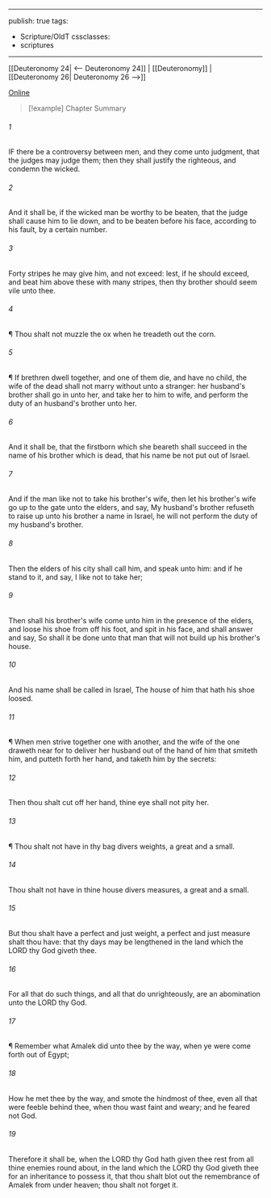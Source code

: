 

---
publish: true
tags:
  - Scripture/OldT
cssclasses:
  - scriptures
---
[[Deuteronomy 24| <-- Deuteronomy 24]] | [[Deuteronomy]] | [[Deuteronomy 26| Deuteronomy 26 -->]]

[Online](https://churchofjesuschrist.org/study/scriptures/ot/deut/25?lang=eng)

>[!example] Chapter Summary
>
###### 1
IF there be a controversy between men, and they come unto judgment, that the judges may judge them; then they shall justify the righteous, and condemn the wicked.
###### 2
And it shall be, if the wicked man be worthy to be beaten, that the judge shall cause him to lie down, and to be beaten before his face, according to his fault, by a certain number.
###### 3
Forty stripes he may give him, and not exceed: lest, if he should exceed, and beat him above these with many stripes, then thy brother should seem vile unto thee.
###### 4
¶ Thou shalt not muzzle the ox when he treadeth out the corn.
###### 5
¶ If brethren dwell together, and one of them die, and have no child, the wife of the dead shall not marry without unto a stranger: her husband's brother shall go in unto her, and take her to him to wife, and perform the duty of an husband's brother unto her.
###### 6
And it shall be, that the firstborn which she beareth shall succeed in the name of his brother which is dead, that his name be not put out of Israel.
###### 7
And if the man like not to take his brother's wife, then let his brother's wife go up to the gate unto the elders, and say, My husband's brother refuseth to raise up unto his brother a name in Israel, he will not perform the duty of my husband's brother.
###### 8
Then the elders of his city shall call him, and speak unto him: and if he stand to it, and say, I like not to take her;
###### 9
Then shall his brother's wife come unto him in the presence of the elders, and loose his shoe from off his foot, and spit in his face, and shall answer and say, So shall it be done unto that man that will not build up his brother's house.
###### 10
And his name shall be called in Israel, The house of him that hath his shoe loosed.
###### 11
¶ When men strive together one with another, and the wife of the one draweth near for to deliver her husband out of the hand of him that smiteth him, and putteth forth her hand, and taketh him by the secrets:
###### 12
Then thou shalt cut off her hand, thine eye shall not pity her.
###### 13
¶ Thou shalt not have in thy bag divers weights, a great and a small.
###### 14
Thou shalt not have in thine house divers measures, a great and a small.
###### 15
But thou shalt have a perfect and just weight, a perfect and just measure shalt thou have: that thy days may be lengthened in the land which the LORD thy God giveth thee.
###### 16
For all that do such things, and all that do unrighteously, are an abomination unto the LORD thy God.
###### 17
¶ Remember what Amalek did unto thee by the way, when ye were come forth out of Egypt;
###### 18
How he met thee by the way, and smote the hindmost of thee, even all that were feeble behind thee, when thou wast faint and weary; and he feared not God.
###### 19
Therefore it shall be, when the LORD thy God hath given thee rest from all thine enemies round about, in the land which the LORD thy God giveth thee for an inheritance to possess it, that thou shalt blot out the remembrance of Amalek from under heaven; thou shalt not forget it.



